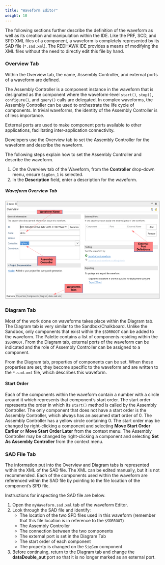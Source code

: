 ```yaml
---
title: "Waveform Editor"
weight: 10
---
```


The following sections further describe the definition of the waveform as well as its creation and manipulation within the IDE. Like the PRF, SCD, and SPD XML files of a component, a waveform is completely represented by its SAD file (`*.sad.xml`). The REDHAWK IDE provides a means of modifying the XML files without the need to directly edit this file by hand.

### Overview Tab

Within the Overview tab, the name, Assembly Controller, and external ports of a waveform are defined.

The Assembly Controller is a component instance in the waveform that is designated as the component where the waveform-level `start()`, `stop()`, `configure()`, and `query()` calls are delegated. In complex waveforms, the Assembly Controller can be used to orchestrate the life cycle of components. In trivial waveforms, the identity of the Assembly Controller is of less importance.

External ports are used to make component ports available to other applications, facilitating inter-application connectivity.

Developers use the Overview tab to set the Assembly Controller for the waveform and describe the waveform.

The following steps explain how to set the Assembly Controller and describe the waveform.

1.  On the Overview tab of the Waveform, from the **Controller** drop-down menu, ensure `SigGen_1` is selected.
2.  In the **Description** field, enter a description for the waveform.

##### Waveform Overview Tab
![Waveform Overview Tab](../images/REDHAWK_Waveform_Overview_Tab.png)

### Diagram Tab

Most of the work done on waveforms takes place within the Diagram tab. The Diagram tab is very similar to the Sandbox/Chalkboard. Unlike the Sandbox, only components that exist within the `$SDRROOT` can be added to the waveform. The Palette contains a list of components residing within the `$SDRROOT`. From the Diagram tab, external ports of the waveform can be indicated and the role of Assembly Controller can be assigned to a component.

From the Diagram tab, properties of components can be set. When these properties are set, they become specific to the waveform and are written to the `*.sad.xml` file, which describes this waveform.

#### Start Order

Each of the components within the waveform contain a number with a circle around it which represents that component’s start order. The start order represents the order in which its `start()` method is called by the Assembly Controller. The only component that does not have a start order is the Assembly Controller, which always has an assumed start order of 0. The Assembly Controller has a yellow circle containing 0. The start order may be changed by right-clicking a component and selecting **Move Start Order Earlier** or **Move Start Order Later** from the context menu. The Assembly Controller may be changed by right-clicking a component and selecting **Set As Assembly Controller** from the context menu.

### SAD File Tab

The information put into the Overview and Diagram tabs is represented within the XML of the SAD file. The XML can be edited manually, but it is not recommended. Each of the components used within the waveform are referenced within the SAD file by pointing to the file location of the component’s SPD file.

Instructions for inspecting the SAD file are below:

1.  Open the `myWaveform.sad.xml` tab of the waveform Editor.
2.  Look through the SAD file and identify:
    -  The location of the two SPD files used in this waveform (remember that this file location is in reference to the `$SDRROOT`)
    -  The Assembly Controller
    -  The connection between the two components
    -  The external port is set in the Diagram Tab
    -  The start order of each component
    -  The property is changed on the `SigGen` component
3.  Before continuing, return to the Diagram tab and change the **dataDouble_out** port so that it is no longer marked as an external port.

